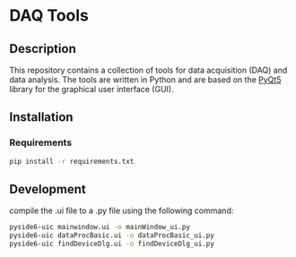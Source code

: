 # DAQ Tools

## Description
This repository contains a collection of tools for data acquisition (DAQ) and data analysis. The tools are written in Python and are based on the [PyQt5](https://pypi.org/project/PyQt5/) library for the graphical user interface (GUI).

## Installation

### Requirements
```bash
pip install -r requirements.txt

```

## Development

compile the .ui file to a .py file using the following command:
```bash
pyside6-uic mainwindow.ui -o mainWindow_ui.py
pyside6-uic dataProcBasic.ui -o dataProcBasic_ui.py
pyside6-uic findDeviceDlg.ui -o findDeviceDlg_ui.py
```